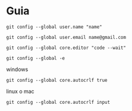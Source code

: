 # Guia
```
git config --global user.name "name"
```
```
git config --global user.email name@gmail.com
```
```
git config --global core.editor "code --wait"
```
```
git config --global -e
```
windows
```
git config --global core.autocrlf true
```
linux o mac
```
git config --global core.autocrlf input
```
